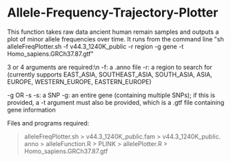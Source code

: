 # Allele-Frequency-Trajectory-Plotter

This function takes raw data ancient human remain samples and outputs a plot of minor allele frequencies over time. 
It runs from the command line "sh alleleFreqPlotter.sh -f v44.3_1240K_public -r region -g gene -t Homo_sapiens.GRCh37.87.gtf"

3 or 4 arguments are required:\n 
-f: a .anno file
-r: a region to search for (currently supports EAST_ASIA, SOUTHEAST_ASIA, SOUTH_ASIA, ASIA, EUROPE, WESTERN_EUROPE, EASTERN_EUROPE)

-g OR -s
-s: a SNP
-g: an entire gene (containing multiple SNPs); if this is provided, a -t argument must also be provided, which is a .gtf file containing gene information

Files and programs required:
> alleleFreqPlotter.sh 
	> v44.3_1240K_public.fam
	> v44.3_1240K_public. anno
	> alleleFunction.R
	> PLINK
	> allelePlotter.R
	> Homo_sapiens.GRCh37.87.gtf
